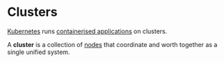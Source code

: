 
# Clusters

[Kubernetes](../01-what-is-kubernetes) runs [containerised applications](../../concepts/containerised-application) 
on clusters.

A **cluster** is a collection of [nodes](../03-nodes) that coordinate and worth together as a single unified 
system.
